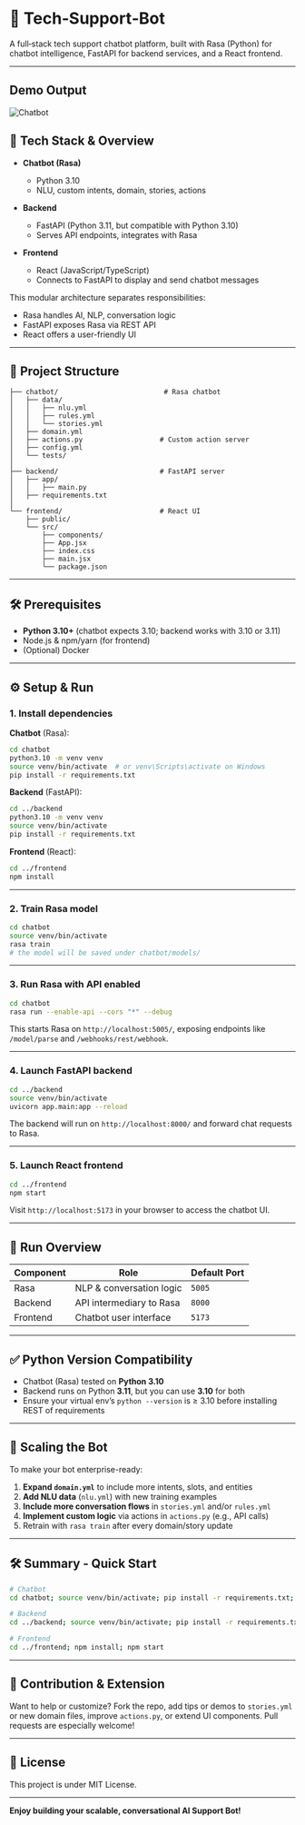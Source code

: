 # 📡 Tech‑Support‑Bot

A full‑stack tech support chatbot platform, built with Rasa (Python) for chatbot intelligence, FastAPI for backend services, and a React frontend.

---

## Demo Output
![Chatbot](https://github.com/user-attachments/assets/6d71eee5-e746-40d2-87d6-337ea8c76848)

## 🧠 Tech Stack & Overview

* **Chatbot (Rasa)**

  * Python 3.10
  * NLU, custom intents, domain, stories, actions

* **Backend**

  * FastAPI (Python 3.11, but compatible with Python 3.10)
  * Serves API endpoints, integrates with Rasa

* **Frontend**

  * React (JavaScript/TypeScript)
  * Connects to FastAPI to display and send chatbot messages

This modular architecture separates responsibilities:

* Rasa handles AI, NLP, conversation logic
* FastAPI exposes Rasa via REST API
* React offers a user-friendly UI

---

## 📁 Project Structure

```
├── chatbot/                          # Rasa chatbot
│   ├── data/
│   │   ├── nlu.yml
│   │   ├── rules.yml
│   │   └── stories.yml
│   ├── domain.yml
│   ├── actions.py                   # Custom action server
│   ├── config.yml
│   └── tests/
│
├── backend/                         # FastAPI server
│   ├── app/
│   │   ├── main.py
│   ├── requirements.txt
│
└── frontend/                        # React UI
    ├── public/
    └── src/
        ├── components/
        ├── App.jsx
        ├── index.css
        ├── main.jsx
        └── package.json
```

---

## 🛠️ Prerequisites

* **Python 3.10+** (chatbot expects 3.10; backend works with 3.10 or 3.11)
* Node.js & npm/yarn (for frontend)
* (Optional) Docker

---

## ⚙️ Setup & Run

### 1. Install dependencies

**Chatbot** (Rasa):

```bash
cd chatbot
python3.10 -m venv venv
source venv/bin/activate  # or venv\Scripts\activate on Windows
pip install -r requirements.txt
```

**Backend** (FastAPI):

```bash
cd ../backend
python3.10 -m venv venv
source venv/bin/activate
pip install -r requirements.txt
```

**Frontend** (React):

```bash
cd ../frontend
npm install
```

---

### 2. Train Rasa model

```bash
cd chatbot
source venv/bin/activate
rasa train
# the model will be saved under chatbot/models/
```

---

### 3. Run Rasa with API enabled

```bash
cd chatbot
rasa run --enable-api --cors "*" --debug
```

This starts Rasa on `http://localhost:5005/`, exposing endpoints like `/model/parse` and `/webhooks/rest/webhook`.

---

### 4. Launch FastAPI backend

```bash
cd ../backend
source venv/bin/activate
uvicorn app.main:app --reload
```

The backend will run on `http://localhost:8000/` and forward chat requests to Rasa.

---

### 5. Launch React frontend

```bash
cd ../frontend
npm start
```

Visit `http://localhost:5173` in your browser to access the chatbot UI.

---

## 🧪 Run Overview

| Component | Role                     | Default Port |
| --------- | ------------------------ | ------------ |
| Rasa      | NLP & conversation logic | `5005`       |
| Backend   | API intermediary to Rasa | `8000`       |
| Frontend  | Chatbot user interface   | `5173`       |

---

## ✅ Python Version Compatibility

* Chatbot (Rasa) tested on **Python 3.10**
* Backend runs on Python **3.11**, but you can use **3.10** for both
* Ensure your virtual env’s `python --version` is ≥ 3.10 before installing REST of requirements

---

## 🚀 Scaling the Bot

To make your bot enterprise-ready:

1. **Expand `domain.yml`** to include more intents, slots, and entities
2. **Add NLU data** (`nlu.yml`) with new training examples
3. **Include more conversation flows** in `stories.yml` and/or `rules.yml`
4. **Implement custom logic** via actions in `actions.py` (e.g., API calls)
5. Retrain with `rasa train` after every domain/story update

---

## 🛠️ Summary - Quick Start

```bash
# Chatbot
cd chatbot; source venv/bin/activate; pip install -r requirements.txt; rasa train; rasa run --enable-api

# Backend
cd ../backend; source venv/bin/activate; pip install -r requirements.txt; uvicorn app.main:app --reload

# Frontend
cd ../frontend; npm install; npm start
```

---

## 🎯 Contribution & Extension

Want to help or customize?
Fork the repo, add tips or demos to `stories.yml` or new domain files, improve `actions.py`, or extend UI components. Pull requests are especially welcome!

---

## 🧾 License

This project is under MIT License.

---

**Enjoy building your scalable, conversational AI Support Bot!**
